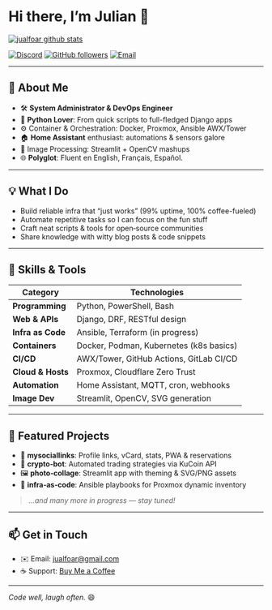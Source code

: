 # Hi there, I’m **Julian** 👋

<!-- Badges -->
[![jualfoar github stats](https://github-readme-stats.vercel.app/api?username=jualfoar&show_icons=true&theme=algolia)](https://github.com/jualfoar)

[![Discord](https://img.shields.io/discord/709500370333859861?color=%234518f5&label=Discord&logo=discord&logoColor=%23403d3d&style=for-the-badge)](https://discord.gg/U5Mx5EM)
[![GitHub followers](https://img.shields.io/github/followers/jualfoar?color=%234518f5&logo=github&logoColor=%23403d3d&style=for-the-badge)](https://github.com/jualfoar?tab=followers)
[![Email](https://img.shields.io/badge/Email-jualfoar%40gmail.com-234518f?color=%234518f5&logo=gmail&logoColor=%23403d3d&style=for-the-badge)](mailto:jualfoar@gmail.com)

---

## 🚀 About Me
- 🛠️ **System Administrator & DevOps Engineer**  
- 🐍 **Python Lover**: From quick scripts to full-fledged Django apps  
- ⚙️ Container & Orchestration: Docker, Proxmox, Ansible AWX/Tower  
- 🏠 **Home Assistant** enthusiast: automations & sensors galore  
- 🎨 Image Processing: Streamlit + OpenCV mashups  
- 🌐 **Polyglot**: Fluent en English, Français, Español.
  
---

## 💡 What I Do
- Build reliable infra that “just works” (99% uptime, 100% coffee-fueled)  
- Automate repetitive tasks so I can focus on the fun stuff  
- Craft neat scripts & tools for open‑source communities  
- Share knowledge with witty blog posts & code snippets

---

## 🔧 Skills & Tools
| Category       | Technologies                              |
| -------------- | ----------------------------------------- |
| **Programming**| Python, PowerShell, Bash                  |
| **Web & APIs** | Django, DRF, RESTful design               |
| **Infra as Code** | Ansible, Terraform (in progress)       |
| **Containers** | Docker, Podman, Kubernetes (k8s basics)   |
| **CI/CD**      | AWX/Tower, GitHub Actions, GitLab CI/CD   |
| **Cloud & Hosts** | Proxmox, Cloudflare Zero Trust         |
| **Automation** | Home Assistant, MQTT, cron, webhooks      |
| **Image Dev**  | Streamlit, OpenCV, SVG generation         |

---

## 📂 Featured Projects
- 🔗 **mysociallinks**: Profile links, vCard, stats, PWA & reservations  
- 🤖 **crypto‑bot**: Automated trading strategies via KuCoin API  
- 🖼️ **photo‑collage**: Streamlit app with theming & SVG/PNG assets  
- 🌱 **infra‑as‑code**: Ansible playbooks for Proxmox dynamic inventory  

> *…and many more in progress — stay tuned!*

---

## 📫 Get in Touch
- ✉️ Email: [jualfoar@gmail.com](mailto:jualfoar@gmail.com)    
- ☕ Support: [Buy Me a Coffee](https://buymeacoffee.com/jualfoar)

---

*Code well, laugh often.* 😄  
